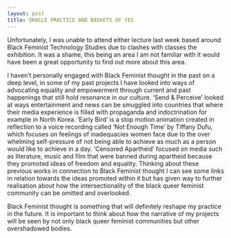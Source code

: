 ```yaml
---
layout: post
title: ORACLE PRACTICE AND BASKETS OF YES
---
```


Unfortunately, I was unable to attend either lecture last week based around Black Feminist Technology Studies due to clashes with classes the exhibition. It was a shame, this being an area I am not familiar with it would have been a great opportunity to find out more about this area. 

I haven’t personally engaged with Black Feminist thought in the past on a deep level, in some of my past projects I have looked into ways of advocating equality and empowerment through current and past happenings that still hold resonance in our culture. ‘Send & Perceive’ looked at ways entertainment and news can be smuggled into countries that where their media experience is filled with propaganda and indoctrination for example in North Korea. ‘Early Bird’ is a stop motion animation created in reflection to a voice recording called ‘Not Enough Time’ by Tiffany Dufu, which focuses on feelings of inadequacies women face due to the over whelming self-pressure of not being able to achieve as much as a person would like to achieve in a day. ‘Censored Apartheid’ focused on media such as literature, music and film that were banned during apartheid because they promoted ideas of freedom and equality. Thinking about these previous works in connection to Black Feminist thought I can see some links in relation towards the ideas promoted within it but has given way to further realisation about how the intersectionality of the black queer feminist community can be omitted and overlooked. 

Black Feminist thought is something that will definitely reshape my practice in the future. It is important to think about how the narrative of my projects will be seen by not only black queer feminist communities but other overshadowed bodies. 
